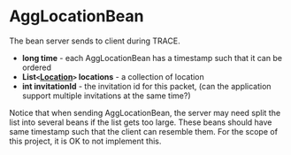 # AggLocationBean #

The bean server sends to client during TRACE.

  * **long time** - each AggLocationBean has a timestamp such that it can be ordered
  * **List`<`[Location](Location.md)`>` locations** - a collection of location
  * **int invitationId** - the invitation id for this packet, (can the application support multiple invitations at the same time?)

Notice that when sending AggLocationBean, the server may need split the list into several beans if the list gets too large. These beans should have same timestamp such that the client can resemble them. For the scope of this project, it is OK to not implement this.